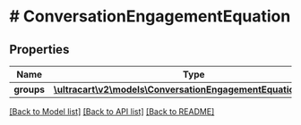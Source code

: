 # # ConversationEngagementEquation

## Properties

Name | Type | Description | Notes
------------ | ------------- | ------------- | -------------
**groups** | [**\ultracart\v2\models\ConversationEngagementEquationGroup[]**](ConversationEngagementEquationGroup.md) |  | [optional]

[[Back to Model list]](../../README.md#models) [[Back to API list]](../../README.md#endpoints) [[Back to README]](../../README.md)

